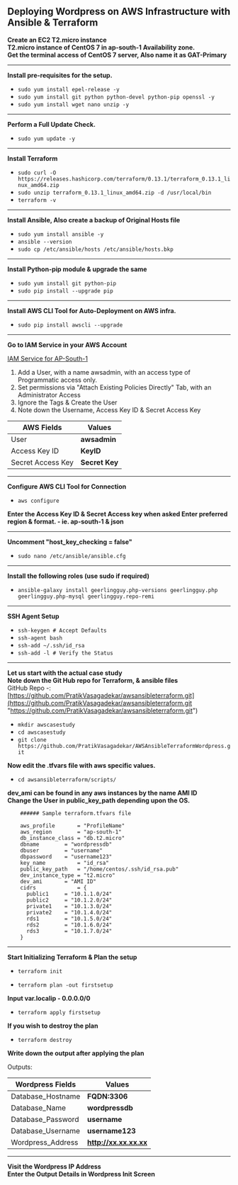 ## Deploying Wordpress on AWS Infrastructure with Ansible & Terraform

**Create an EC2 T2.micro instance**  
**T2.micro instance of CentOS 7 in ap-south-1 Availability zone.**  
**Get the terminal access of CentOS 7 server, Also name it as GAT-Primary** 
 
---------------------------------------------------------------------------------
**Install pre-requisites for the setup.**

- `sudo yum install epel-release -y`
- `sudo yum install git python python-devel python-pip openssl -y`
- `sudo yum install wget nano unzip -y`
---------------------------------------------------------------------------------
**Perform a Full Update Check.**

- `sudo yum update -y`

---------------------------------------------------------------------------------
**Install Terraform**

- `sudo curl -O https://releases.hashicorp.com/terraform/0.13.1/terraform_0.13.1_linux_amd64.zip`
- `sudo unzip terraform_0.13.1_linux_amd64.zip -d /usr/local/bin`
- `terraform -v`
---------------------------------------------------------------------------------
 **Install Ansible, Also create a backup of Original Hosts file**

- `sudo yum install ansible -y`
- `ansible --version`
- `sudo cp /etc/ansible/hosts /etc/ansible/hosts.bkp`
---------------------------------------------------------------------------------
**Install Python-pip module & upgrade the same**

- `sudo yum install git python-pip `   
- `sudo pip install --upgrade pip`
---------------------------------------------------------------------------------
**Install AWS CLI Tool for Auto-Deployment on AWS infra.**

- `sudo pip install awscli --upgrade`

---------------------------------------------------------------------------------
**Go to IAM Service in your AWS Account** 

[IAM Service for AP-South-1](https://console.aws.amazon.com/iam/home?region=ap-south-1)  

1. Add a User, with a name awsadmin, with an access type of Programmatic access only.
2. Set permissions via "Attach Existing Policies Directly" Tab, with an Administrator Access
3. Ignore the Tags & Create the User
4. Note down the Username, Access Key ID & Secret Access Key
                  

| AWS Fields  | Values |
| ------------- | ------------- |
| User  | **awsadmin**  |
| Access Key ID  | **KeyID**  |
| Secret Access Key  | **Secret Key**  |
---------------------------------------------------------------------------------
**Configure AWS CLI Tool for Connection**

- `aws configure`

**Enter the Access Key ID & Secret Access key when asked
Enter preferred region & format. - ie. ap-south-1 & json**

---------------------------------------------------------------------------------
**Uncomment "host_key_checking = false"**

- `sudo nano /etc/ansible/ansible.cfg`

---------------------------------------------------------------------------------
**Install the following roles (use sudo if required)**

- ` ansible-galaxy install geerlingguy.php-versions geerlingguy.php geerlingguy.php-mysql geerlingguy.repo-remi `

---------------------------------------------------------------------------------
**SSH Agent Setup**

- `ssh-keygen # Accept Defaults`
- `ssh-agent bash`
- `ssh-add ~/.ssh/id_rsa`
- `ssh-add -l # Verify the Status`
---------------------------------------------------------------------------------
**Let us start with the actual case study**  
**Note down the Git Hub repo for Terraform, & ansible files**  
GitHub Repo -: [https://github.com/PratikVasagadekar/awsansibleterraform.git](https://github.com/PratikVasagadekar/awsansibleterraform.git "https://github.com/PratikVasagadekar/awsansibleterraform.git")

- `mkdir awscasestudy`
- `cd awscasestudy`
- `git clone https://github.com/PratikVasagadekar/AWSAnsibleTerraformWordpress.git`

**Now edit the .tfvars file with aws specific values.**

- `cd awsansibleterraform/scripts/`

**dev_ami can be found in any aws instances by the name AMI ID**  
**Change the User in public_key_path depending upon the OS.**  

		###### Sample terraform.tfvars file

		aws_profile       = "ProfileName"
		aws_region        = "ap-south-1"
		db_instance_class = "db.t2.micro"
		dbname		  = "wordpressdb"
		dbuser		  = "username"
		dbpassword	  = "username123"
		key_name          = "id_rsa"
		public_key_path   = "/home/centos/.ssh/id_rsa.pub"
		dev_instance_type = "t2.micro"
		dev_ami		  = "AMI ID"
		cidrs             = {
		  public1	  = "10.1.1.0/24"
		  public2	  = "10.1.2.0/24"
		  private1	  = "10.1.3.0/24"
		  private2	  = "10.1.4.0/24"
		  rds1		  = "10.1.5.0/24"
		  rds2		  = "10.1.6.0/24"
		  rds3		  = "10.1.7.0/24"
		}
---------------------------------------------------------------------------------
**Start Initializing Terraform & Plan the setup**

- `terraform init`

- `terraform plan -out firstsetup`

**Input var.localip - 0.0.0.0/0**

- `terraform apply firstsetup`

**If you wish to destroy the plan**

- `terraform destroy`

**Write down the output after applying the plan**

Outputs:  

| Wordpress Fields  | Values |
| ------------- | ------------- |
| Database_Hostname  | **FQDN:3306**  |
| Database_Name  | **wordpressdb**  |
| Database_Password  | **username**  |
| Database_Username  | **username123**  |
| Wordpress_Address  | **http://xx.xx.xx.xx**  |

---------------------------------------------------------------------------------
**Visit the Wordpress IP Address**  
**Enter the Output Details in Wordpress Init Screen**  
